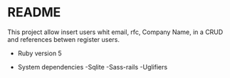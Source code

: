 # README

This project allow insert users whit email, rfc, Company Name, in a CRUD and references betwen register users. 

* Ruby version 5

* System dependencies
  -Sqlite
  -Sass-rails
  -Uglifiers

